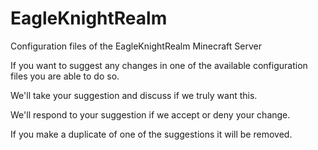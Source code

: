# EagleKnightRealm
Configuration files of the EagleKnightRealm Minecraft Server

If you want to suggest any changes in one of the available configuration files you are able to do so.

We'll take your suggestion and discuss if we truly want this.

We'll respond to your suggestion if we accept or deny your change.

If you make a duplicate of one of the suggestions it will be removed.
